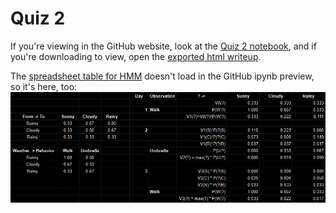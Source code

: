 # Quiz 2

If you're viewing in the GitHub website, look at the [Quiz 2 notebook](MDP.todo.ipynb), and if you're downloading to view, open the [exported html writeup](Quiz2_jbcollins.html).

The [spreadsheet table for HMM](forward_back_tracing.png) doesn't load in the GitHub ipynb preview, so it's here, too:
![spreadsheet table for HMM](forward_back_tracing.png)
